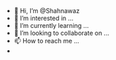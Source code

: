 - 👋 Hi, I’m @Shahnawaz
- 👀 I’m interested in ...
- 🌱 I’m currently learning ...
- 💞️ I’m looking to collaborate on ...
- 📫 How to reach me ...
- 

<!---
Shahnaaw/Shahnaaw is a ✨ special ✨ repository because its `README.md` (this file) appears on your GitHub profile.
You can click the Preview link to take a look at your changes.
--->
